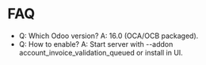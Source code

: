 # FAQ

- Q: Which Odoo version? A: 16.0 (OCA/OCB packaged).
- Q: How to enable? A: Start server with --addon account_invoice_validation_queued or install in UI.
